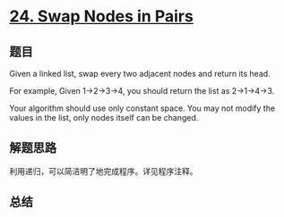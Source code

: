 # [24. Swap Nodes in Pairs](https://leetcode.com/problems/swap-nodes-in-pairs/)

## 题目
Given a linked list, swap every two adjacent nodes and return its head.

For example,
Given 1->2->3->4, you should return the list as 2->1->4->3.

Your algorithm should use only constant space. You may not modify the values in the list, only nodes itself can be changed.

## 解题思路
利用递归，可以简洁明了地完成程序。详见程序注释。

## 总结


